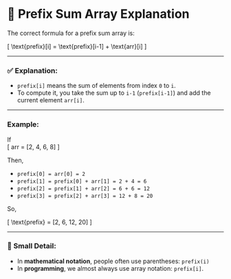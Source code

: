# 📌 Prefix Sum Array Explanation  

The correct formula for a prefix sum array is:  

\[
\text{prefix}[i] = \text{prefix}[i-1] + \text{arr}[i]
\]

---

### ✅ Explanation:
- `prefix[i]` means the sum of elements from index `0` to `i`.  
- To compute it, you take the sum up to `i-1` (`prefix[i-1]`) and add the current element `arr[i]`.

---

### Example:
If  
\[
arr = [2, 4, 6, 8]
\]

Then,  

- `prefix[0] = arr[0] = 2`  
- `prefix[1] = prefix[0] + arr[1] = 2 + 4 = 6`  
- `prefix[2] = prefix[1] + arr[2] = 6 + 6 = 12`  
- `prefix[3] = prefix[2] + arr[3] = 12 + 8 = 20`  

So,  

\[
\text{prefix} = [2, 6, 12, 20]
\]

---

### 📌 Small Detail:
- In **mathematical notation**, people often use parentheses: `prefix(i)`  
- In **programming**, we almost always use array notation: `prefix[i]`.
